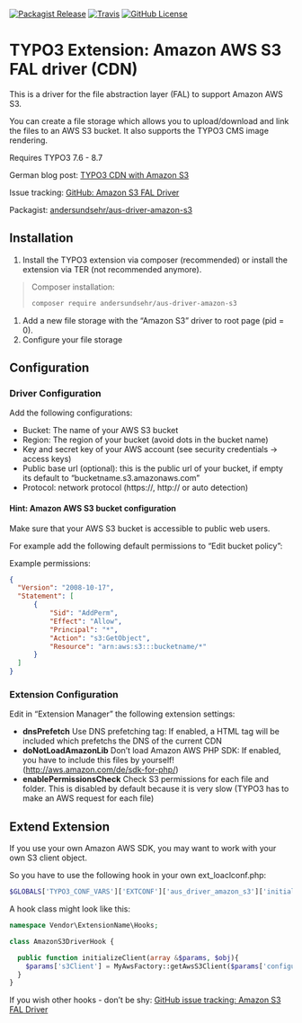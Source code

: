 [![Packagist Release](https://img.shields.io/packagist/v/andersundsehr/aus-driver-amazon-s3.svg)](https://packagist.org/packages/andersundsehr/aus-driver-amazon-s3)
[![Travis](https://img.shields.io/travis/andersundsehr/aus_driver_amazon_s3.svg)](https://travis-ci.org/andersundsehr/aus_driver_amazon_s3)
[![GitHub License](https://img.shields.io/github/license/andersundsehr/aus_driver_amazon_s3.svg)](https://github.com/andersundsehr/aus_driver_amazon_s3/blob/master/LICENSE.txt)

# TYPO3 Extension: Amazon AWS S3 FAL driver (CDN)

This is a driver for the file abstraction layer (FAL) to support Amazon AWS S3.

You can create a file storage which allows you to upload/download and link the files to an AWS S3 bucket. It also supports the TYPO3 CMS image rendering.

Requires TYPO3 7.6 - 8.7

German blog post: [TYPO3 CDN with Amazon S3](https://www.andersundsehr.com/blog/technik/typo3-performance-optimierung-durch-cdn)

Issue tracking: [GitHub: Amazon S3 FAL Driver](https://github.com/andersundsehr/aus_driver_amazon_s3/issues)

Packagist: [andersundsehr/aus-driver-amazon-s3](https://packagist.org/packages/andersundsehr/aus-driver-amazon-s3)


## Installation

1.  Install the TYPO3 extension via composer (recommended) or install the extension via TER (not recommended anymore).

> Composer installation:
>
> ```bash
> composer require andersundsehr/aus-driver-amazon-s3
> ```

1.  Add a new file storage with the “Amazon S3” driver to root page (pid = 0).
2.  Configure your file storage

## Configuration

### Driver Configuration

Add the following configurations:

-   Bucket: The name of your AWS S3 bucket
-   Region: The region of your bucket (avoid dots in the bucket name)
-   Key and secret key of your AWS account (see security credentials -&gt; access keys)
-   Public base url (optional): this is the public url of your bucket, if empty its default to “bucketname.s3.amazonaws.com”
-   Protocol: network protocol (https://, http:// or auto detection)

#### Hint: Amazon AWS S3 bucket configuration

Make sure that your AWS S3 bucket is accessible to public web users.

For example add the following default permissions to “Edit bucket policy”:

Example permissions:

```json
{
  "Version": "2008-10-17",
  "Statement": [
      {
          "Sid": "AddPerm",
          "Effect": "Allow",
          "Principal": "*",
          "Action": "s3:GetObject",
          "Resource": "arn:aws:s3:::bucketname/*"
      }
  ]
}
```

### Extension Configuration

Edit in “Extension Manager” the following extension settings:

-   **dnsPrefetch** Use DNS prefetching tag: If enabled, a HTML tag will be included which prefetchs the DNS of the current CDN
-   **doNotLoadAmazonLib** Don’t load Amazon AWS PHP SDK: If enabled, you have to include this files by yourself! (<http://aws.amazon.com/de/sdk-for-php/>)
-   **enablePermissionsCheck** Check S3 permissions for each file and folder. This is disabled by default because it is very slow (TYPO3 has to make an AWS request for each file)

## Extend Extension

If you use your own Amazon AWS SDK, you may want to work with your own S3 client object.

So you have to use the following hook in your own ext\_loaclconf.php:

```php
$GLOBALS['TYPO3_CONF_VARS']['EXTCONF']['aus_driver_amazon_s3']['initializeClient-preProcessing'][] = \Vendor\ExtensionName\Hooks\AmazonS3DriverHook::class . '->initializeClient';
```

A hook class might look like this:

```php
namespace Vendor\ExtensionName\Hooks;

class AmazonS3DriverHook {

  public function initializeClient(array &$params, $obj){
    $params['s3Client'] = MyAwsFactory::getAwsS3Client($params['configuration']);
  }
}
```

If you wish other hooks - don’t be shy: [GitHub issue tracking: Amazon S3 FAL Driver](https://github.com/andersundsehr/aus_driver_amazon_s3/issues)
